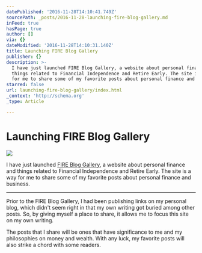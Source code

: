 ```yaml
---
datePublished: '2016-11-28T14:10:41.749Z'
sourcePath: _posts/2016-11-28-launching-fire-blog-gallery.md
inFeed: true
hasPage: true
author: []
via: {}
dateModified: '2016-11-28T14:10:31.140Z'
title: Launching FIRE Blog Gallery
publisher: {}
description: >-
  I have just launched FIRE Blog Gallery, a website about personal finance and
  things related to Financial Independence and Retire Early. The site is a way
  for me to share some of my favorite posts about personal finance and business.
starred: false
url: launching-fire-blog-gallery/index.html
_context: 'http://schema.org'
_type: Article

---
```

# Launching FIRE Blog Gallery
![](https://the-grid-user-content.s3-us-west-2.amazonaws.com/1b7a127d-0e4a-43bd-a1c4-b1949e132a8e.png)

I have just launched [FIRE Blog Gallery][0], a website about personal finance and things related to Financial Independence and Retire Early. The site is a way for me to share some of my favorite posts about personal finance and business.

---

Prior to the FIRE Blog Gallery, I had been publishing links on my personal blog, which didn't seem right in that my own writing got buried among other posts. So, by giving myself a place to share, it allows me to focus this site on my own writing.

The posts that I share will be ones that have significance to me and my philosophies on money and wealth. With any luck, my favorite posts will also strike a chord with some readers. 

[0]: http://fireblog.gallery/